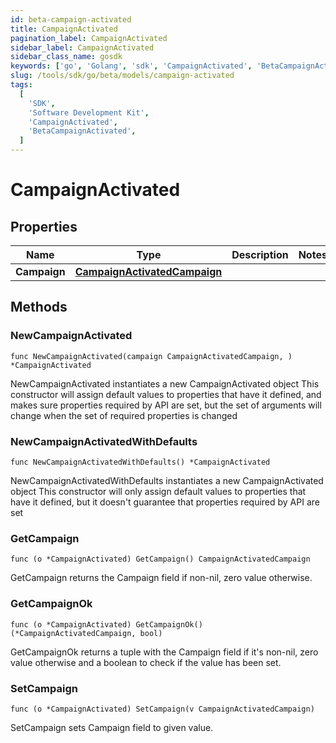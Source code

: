 ```yaml
---
id: beta-campaign-activated
title: CampaignActivated
pagination_label: CampaignActivated
sidebar_label: CampaignActivated
sidebar_class_name: gosdk
keywords: ['go', 'Golang', 'sdk', 'CampaignActivated', 'BetaCampaignActivated']
slug: /tools/sdk/go/beta/models/campaign-activated
tags:
  [
    'SDK',
    'Software Development Kit',
    'CampaignActivated',
    'BetaCampaignActivated',
  ]
---
```


# CampaignActivated

## Properties

| Name | Type | Description | Notes |
| --- | --- | --- | --- |
| **Campaign** | [**CampaignActivatedCampaign**](campaign-activated-campaign) |  |

## Methods

### NewCampaignActivated

`func NewCampaignActivated(campaign CampaignActivatedCampaign, ) *CampaignActivated`

NewCampaignActivated instantiates a new CampaignActivated object This constructor will assign default values to properties that have it defined, and makes sure properties required by API are set, but the set of arguments will change when the set of required properties is changed

### NewCampaignActivatedWithDefaults

`func NewCampaignActivatedWithDefaults() *CampaignActivated`

NewCampaignActivatedWithDefaults instantiates a new CampaignActivated object This constructor will only assign default values to properties that have it defined, but it doesn't guarantee that properties required by API are set

### GetCampaign

`func (o *CampaignActivated) GetCampaign() CampaignActivatedCampaign`

GetCampaign returns the Campaign field if non-nil, zero value otherwise.

### GetCampaignOk

`func (o *CampaignActivated) GetCampaignOk() (*CampaignActivatedCampaign, bool)`

GetCampaignOk returns a tuple with the Campaign field if it's non-nil, zero value otherwise and a boolean to check if the value has been set.

### SetCampaign

`func (o *CampaignActivated) SetCampaign(v CampaignActivatedCampaign)`

SetCampaign sets Campaign field to given value.
